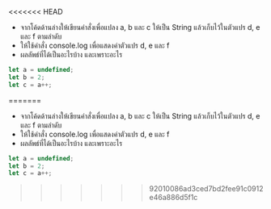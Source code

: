 <<<<<<< HEAD
- จากโค้ดด้านล่างให้เขียนคำสั่งเพื่อแปลง a, b และ c ให้เป็น String แล้วเก็บไว้ในตัวแปร d, e และ f ตามลำดับ
- ให้ใช้คำสั่ง console.log เพื่อแสดงค่าตัวแปร d, e และ f
- ผลลัพธ์ที่ได้เป็นอะไรบ้าง และเพราะอะไร

```js
let a = undefined;
let b = 2;
let c = a++;
```
=======
- จากโค้ดด้านล่างให้เขียนคำสั่งเพื่อแปลง a, b และ c ให้เป็น String แล้วเก็บไว้ในตัวแปร d, e และ f ตามลำดับ
- ให้ใช้คำสั่ง console.log เพื่อแสดงค่าตัวแปร d, e และ f
- ผลลัพธ์ที่ได้เป็นอะไรบ้าง และเพราะอะไร

```js
let a = undefined;
let b = 2;
let c = a++;
```
>>>>>>> 92010086ad3ced7bd2fee91c0912e46a886d5f1c
